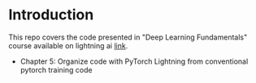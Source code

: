 # Introduction
This repo covers the code presented in "Deep Learning Fundamentals" course available on lightning ai [link](https://lightning.ai/courses/deep-learning-fundamentals/).

- Chapter 5: Organize code with PyTorch Lightning from conventional pytorch training code

